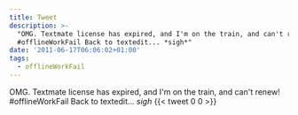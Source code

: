 ```yaml
---
title: Tweet
description: >-
  "OMG. Textmate license has expired, and I'm on the train, and can't renew!
  #offlineWorkFail Back to textedit... *sigh*"
date: '2011-06-17T06:06:02+01:00'
tags:
  - offlineWorkFail
---
```

OMG. Textmate license has expired, and I'm on the train, and can't renew! #offlineWorkFail Back to textedit... *sigh*
      {{< tweet 0 0 >}}
    
